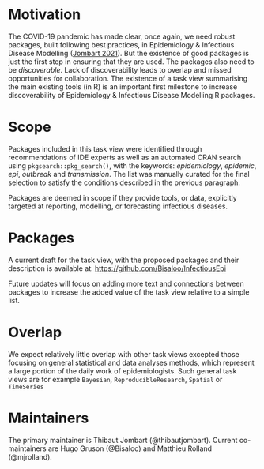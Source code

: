# Motivation

The COVID-19 pandemic has made clear, once again, we need robust packages, built
following best practices, in Epidemiology & Infectious Disease Modelling
([Jombart 2021](https://doi.org/10.1016/S1473-3099(20)30996-8)). But the
existence of good packages is just the first step in ensuring that they are
used. The packages also need to be *discoverable*. Lack of discoverability leads
to overlap and missed opportunities for collaboration. The existence of a task
view summarising the main existing tools (in R) is an important first milestone
to increase discoverability of Epidemiology & Infectious Disease Modelling R
packages.

# Scope

Packages included in this task view were identified through recommendations of
IDE experts as well as an automated CRAN search using `pkgsearch::pkg_search()`,
with the keywords: *epidemiology*, *epidemic*, *epi*, *outbreak* and
*transmission*. The list was manually curated for the final selection to satisfy
the conditions described in the previous paragraph.

Packages are deemed in scope if they provide tools, or data, explicitly targeted
at reporting, modelling, or forecasting infectious diseases.

# Packages

A current draft for the task view, with the proposed packages and their
description is available at: <https://github.com/Bisaloo/InfectiousEpi>

Future updates will focus on adding more text and connections between packages
to increase the added value of the task view relative to a simple list.

# Overlap

We expect relatively little overlap with other task views excepted those
focusing on general statistical and data analyses methods, which represent a
large portion of the daily work of epidemiologists. Such general task views are
for example `Bayesian`, `ReproducibleResearch`, `Spatial` or `TimeSeries`

# Maintainers

The primary maintainer is Thibaut Jombart (@thibautjombart). Current
co-maintainers are Hugo Gruson (@Bisaloo) and Matthieu Rolland (@mjrolland).
